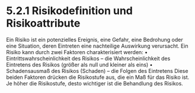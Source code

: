 # 5.2.1 Risikodefinition und Risikoattribute

Ein Risiko ist ein potenzielles Ereignis, eine Gefahr, eine Bedrohung oder eine Situation, deren
Eintreten eine nachteilige Auswirkung verursacht. Ein Risiko kann durch zwei Faktoren
charakterisiert werden:
• Eintrittswahrscheinlichkeit des Risikos – die Wahrscheinlichkeit des Eintretens des
Risikos (größer als null und kleiner als eins)
• Schadensausmaß des Risikos (Schaden) – die Folgen des Eintretens
Diese beiden Faktoren drücken die Risikostufe aus, die ein Maß für das Risiko ist. Je höher
die Risikostufe, desto wichtiger ist die Behandlung des Risikos.